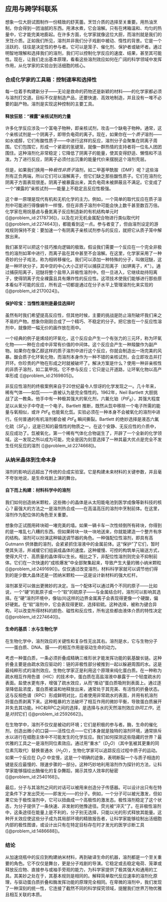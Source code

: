 ## 应用与跨学科联系

想象一位大厨试图制作一份精致的舒芙蕾。烹饪介质的选择至关重要。用热油烹制，你会得到一团油腻的东西。用沸水煮，它会溶解。只有在烤箱温和、均匀的热量中，它才能完美地膨起。在许多方面，化学家就像这位大厨，而溶剂就是我们的烹饪介质。正如我们所见，溶剂并非我们分子戏剧中被动、惰性的背景。它是一个活跃的、往往是决定性的参与者。它可以是笼子、催化剂、保护者或破坏者。通过明智地理解和选择我们的溶剂，我们可以控制化学反应的速度、结果，甚至其可能性。现在，让我们走出基本原理，看看这些溶剂效应如何在广阔的科学领域中发挥作用，从化学家的实验台到活细胞的核心。

### 合成化学家的工具箱：控制速率和选择性

每一位着手构建新分子——无论是救命的药物还是新颖的材料——的化学家都必须与溶剂打交道。目标不仅是制造产品，还要快速、高效地制造，并且没有一堆不必要的副产物。溶剂是实现这种控制的主要工具。

#### 释放狂怒：“裸露”亲核试剂的力量

许多化学反应涉及一个富电子物种，即亲核试剂，攻击一个缺电子物种。通常，这个亲核试剂是一个阴离子，即带负电荷的离子。现在，如果你在一个*质子*溶剂——如水或醇，它们有酸性质子——中进行这样的反应，溶剂分子会聚集在阴离子周围。它们包围它，形成一个紧密的氢键笼，就像一群热情的支持者将一位名人团团围住。这种溶剂化非常稳定；它降低了阴离子的能量，使其变得舒适、懒惰和不活泼。为了进行反应，阴离子必须付出沉重的能量代价来摆脱这个溶剂壳层。

但是，如果我们换用一种*极性非质子*溶剂，如二甲基甲酰胺（DMF）呢？这些溶剂有正负两端，所以它们可以溶解离子，但它们缺乏那些酸性质子。它们在溶剂化阴离子方面表现很差。阴离子被暴露出来，其负电荷未被屏蔽且不满足。它变成了一个“裸露的”亲核试剂——能量上不稳定且反应性极强。

这个单一原理是现代有机和无机化学的主力。例如，一个简单的取代反应在质子溶剂中可能进行得像蜗牛一样慢，但在非质子溶剂中可能会快上数千甚至数百万倍。化学家在用烷基卤与叠氮离子反应制造新的有机结构单元时 ([@problem_id:2178736])，以及在对无机金属配合物进行类似取代时 ([@problem_id:2274643])，都能看到这一点。参与者变了，但由溶剂设定的游戏规则保持不变：要加速一个有阴离子亲核试剂参与的反应，就把它从质子笼中解放出来。

我们甚至可以把这个技巧推向逻辑的极致。假设我们需要一个反应在一个完全非极性的溶剂如苯中进行，而离子盐在其中甚至不会溶解。在这里，化学家采用了一种奇妙的分子戏法，称为相转移催化。我们可以添加一种特殊的分子，叫做冠醚，这是一种环状分子，其中空的中心大小正好可以捕获正阳离子（如钾离子，$K^+$）。通过捕获阳离子，冠醚将整个盐带入非极性溶剂中。但一旦进入，它继续劫持阳离子，使得阴离子完全裸露且具有爆炸性的反应性。这项技术使我们能够进行那些原本看似不可能的反应，所有这一切都是通过在分子水平上管理溶剂化来实现的 ([@problem_id:2170024])。

#### 保护珍宝：当惰性溶剂是最佳选择时

虽然有时我们希望提高反应性，但其他时候，主要的挑战是防止溶剂破坏我们来之不易的产物。想象你刚刚合成了一个精巧、不稳定的分子。把它放在一个反应性溶剂中，就像把一幅无价的画作放在雨中。

一个经典的例子是烯烃的环氧化，这个反应会产生一个有张力的三元环，称为环氧化物——一种在合成中非常有价值的中间体。这个反应会产生一种羧酸作为副产物。如果你在像乙醇这样的质子溶剂中进行这个反应，你就会制造出一场完美的风暴。酸会质子化环氧化物，而溶剂本身作为一种不错的亲核试剂，会立即攻击并打开环。你珍贵的产物在形成之时就被破坏了。解决方案是什么？使用一种非亲核性的非质子溶剂，如二氯甲烷。它不参与反应；它只是让开道路，让环氧化物以高产率形成 ([@problem_id:2169805])。

非反应性溶剂的终极案例来自于20世纪最令人惊讶的化学发现之一。几十年来，稀有气体——如氙——一直被认为是完全惰性的。1962年，Neil Bartlett 大胆挑战了这一教条。他手中有一种极其强大的氧化剂，六氟化铂（$PtF_6$），其强大程度足以从氧分子中夺走一个电子。Bartlett 推断，既然从氙中移除一个电子所需的能量与氧相似，或许 $PtF_6$ 也能氧化氙。实验必须在一种本身不会被氧化的溶剂中进行。任何普通的有机溶剂都会被 $PtF_6$ 瞬间撕裂。Bartlett 的绝妙选择是液态六氟化硫（$SF_6$），这是已知的最惰性的物质之一。在这个安静、无反应性的介质中，反应成功了。氙被氧化，第一个稀有气体化合物诞生了，开辟了一个全新的化学领域。这一发现之所以成为可能，完全是因为刻意选择了一种其最大优点是完全不发生任何反应的溶剂 ([@problem_id:2274668])。

### 从纳米晶体到生命本身

溶剂的影响远远超出了传统的合成实验室。它是构建未来材料的关键参数，并且毫不夸张地说，是生命戏剧上演的舞台。

#### 自下而上构建：材料科学中的溶剂

我们如何创造纳米颗粒，这些微小的晶体是从太阳能电池到医学成像等新科技的核心？最强大的方法之一是溶剂热合成——在高温高压的溶剂中烹制前体。在这里，溶剂作为配位体的角色至关重要。

想象你正试图用砖块砌一堵完美的墙。如果一辆卡车一次性倾倒所有砖块，你得到的是一堆乱七八糟的东西。但如果砖块一块一块地送来，你就能建造一个整齐有序的结构。溶剂可以扮演这种输送调节器的角色。一种强配位性溶剂，即具有高 Gutmann 供体数的溶剂，会紧紧抓住溶液中的金属前体。这“保护”了它们，暂时使其失活，并减缓它们组装成晶体的速度。这种缓慢、可控的构筑单元输送方式，使得大尺寸、高质量的晶体得以生长。相比之下，非配位性溶剂则完全不抑制前体。它们在一次快速的“成核爆发”中全部聚集起来，导致产生大量的微小纳米颗粒 ([@problem_id:2491690])。仅仅通过改变溶剂，材料科学家就可以调节他们得到的是少数大晶体还是一团纳米颗粒——这是设计新材料的强大杠杆。

溶剂甚至可以做出更微妙的决定。当一个配体可以通过两个不同的原子——比如说，一个“硬”的氮原子或一个“软”的硫原子——与金属结合时，溶剂可以影响其选择。在“硬”溶剂环境中，像钴(II)这样的边界金属离子会表现得更像一个硬酸，偏好硬氮。在“软”溶剂中，它会表现得更软，选择软硫。这种选择，被称为键合异构，可以改变所得材料的颜色、磁性和反应性，所有这些都由液体介质的特性决定 ([@problem_id:2274640])。

#### 生命的基质：水与生物化学

在生物化学中，溶剂效应的关键性和复杂性无出其右。溶剂是水，它与生物分子——蛋白质、DNA、膜——的相互作用是驱动生命的动力。

考虑一种蛋白质，一条必须折叠成精确三维形状才能发挥功能的氨基酸长链。这种折叠主要是由疏水效应驱动的：链的非极性部分被推到一起以躲避周围的水。这是最纯粹形式的溶剂效应。生物化学家正是利用这个原理来纯化蛋白质。在一种称为疏水相互作用色谱（HIC）的技术中，蛋白质在高盐溶液中暴露于一个轻度疏水的表面。盐使水更有序，增强了疏水效应，从而“推动”蛋白质吸附到表面上。通过逐渐降低盐浓度，蛋白质被温和地释放出来，通常处于其完美、有活性的折叠状态。这与反相色谱（RPC）形成鲜明对比，后者使用非常疏水的表面，并用有机溶剂将蛋白质剥离下来。这种粗暴的方法破坏了相互作用的微妙平衡，导致蛋白质展开并失去其功能。HIC和RPC之间的选择，是选择与水的天然溶剂效应*协同工作*，还是*对抗*它们 ([@problem_id:2592662])。

在生物学中，溶剂不仅仅是被动的环境；它们是积极的参与者。酶，生命的催化剂，创造出微小的口袋——活性位点——它们本身就是独特的溶剂环境，通常排斥水以进行在细胞主体中不可能发生的化学反应。我们如何探测这些隐藏的世界？最优雅的工具之一是溶剂同位素效应。通过用“重水”（$D_2O$）（其中氢被其更重的同位素氘取代）替换普通水（$H_2O$），生物化学家可以追踪反应过程中质子的运动。如果一个反应在 $D_2O$ 中变慢，这是一个明确的迹象，表明断裂一个与质子相连的键是反应最慢的、限速步骤的一部分。这种巧妙地利用溶剂作为探针的方法，让科学家能够描绘出酶催化的复杂舞蹈，揭示其惊人效率的秘密 ([@problem_id:2540168])。

最后，分子与其溶剂之间的对话可以被用来创造分子传感器。可以设计出只有在特定条件下才发出荧光——即发光——的分子。例如，一个分子可以被光激发，但如果它处于极性溶剂中，它可以扭曲成一个高极性的激发态。极性溶剂稳定了这个状态，为分子提供了一条快速、非发射的弛豫途径。荧光被“淬灭”了。在非极性溶剂中，这条途径在能量上是不利的，分子别无选择，只能以光的形式释放其能量。这种开关效应使这些分子成为其局部环境的精致报告者，让科学家能够绘制出活细胞内部的极性图谱，或设计出只有在特定目标存在时才发光的医学诊断工具 ([@problem_id:1486688])。

### 结论

从加速烧瓶中的反应到构建纳米材料，再到破译生命的机器，溶剂都是一个至关重要的角色。它不仅仅是舞台，更是分子戏剧的导演。它稳定或去稳定电荷、笼罩或释放反应物、直接参与或袖手旁观的能力，为科学家提供了极其强大和通用的工具。其美妙之处在于，其基本规则是相同的。解释简单取代反应速率的溶剂化原理，与驱动蛋白质折叠和酶发挥功能的原理完全相同。在卑微的溶剂中，我们发现了一种深刻的统一性，它连接了截然不同的科学探究领域，提醒我们世界万物优雅且相互关联的本质。
